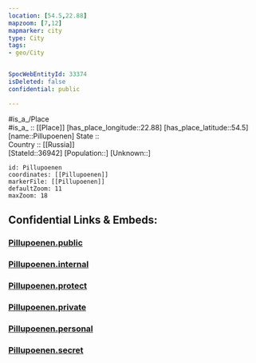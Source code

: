 ```yaml
---
location: [54.5,22.88] 
mapzoom: [7,12] 
mapmarker: city 
type: City
tags:
- geo/City


SpocWebEntityId: 33374
isDeleted: false
confidential: public

---
```

#is_a_/Place  
#is_a_ :: [[Place]] 
[has_place_longitude::22.88] 
[has_place_latitude::54.5] 
[name::Pillupoenen] 
State ::  
Country :: [[Russia]]  
[StateId::36942] 
[Population::] 
[Unknown::] 


```leaflet
id: Pillupoenen
coordinates: [[Pillupoenen]] 
markerFile: [[Pillupoenen]] 
defaultZoom: 11 
maxZoom: 18
```


## Confidential Links & Embeds: 

### [Pillupoenen.public](/_public/\Earth\Continent\Europe\Europe~North\Lithuania\Counties~Lithuania\Marijampoles\CityPillupoenen.public.md) 

### [Pillupoenen.internal](/_internal/\Earth\Continent\Europe\Europe~North\Lithuania\Counties~Lithuania\Marijampoles\CityPillupoenen.internal.md) 

### [Pillupoenen.protect](/_protect/\Earth\Continent\Europe\Europe~North\Lithuania\Counties~Lithuania\Marijampoles\CityPillupoenen.protect.md) 

### [Pillupoenen.private](/_private/\Earth\Continent\Europe\Europe~North\Lithuania\Counties~Lithuania\Marijampoles\CityPillupoenen.private.md) 

### [Pillupoenen.personal](/_personal/\Earth\Continent\Europe\Europe~North\Lithuania\Counties~Lithuania\Marijampoles\CityPillupoenen.personal.md) 

### [Pillupoenen.secret](/_secret/\Earth\Continent\Europe\Europe~North\Lithuania\Counties~Lithuania\Marijampoles\CityPillupoenen.secret.md)

